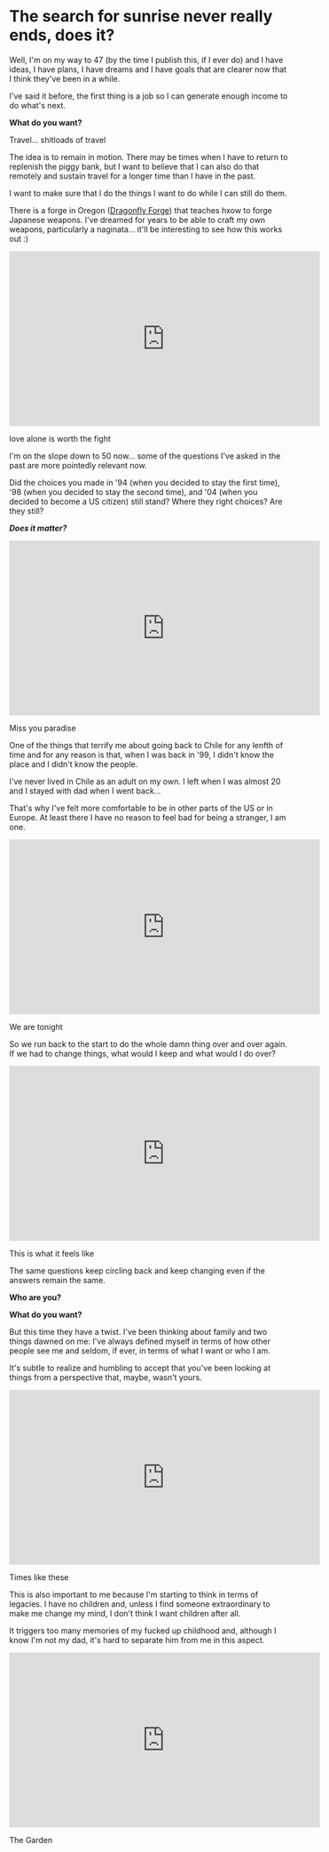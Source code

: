 # The search for sunrise never really ends, does it?

Well, I'm on my way to 47 (by the time I publish this, if I ever do) and I have ideas, I have plans, I have dreams and I have goals that are clearer now that I think they've been in a while.

I've said it before, the first thing is a job so I can generate enough income to do what's next.

**What do you want?**

Travel... shitloads of travel

The idea is to remain in motion. There may be times when I have to return to replenish the piggy bank, but I want to believe that I can also do that remotely and sustain travel for a longer time than I have in the past.

I want to make sure that I do the things I want to do while I can still do them.

There is a forge in Oregon ([Dragonfly Forge](https://dragonflyforge.com/)) that teaches hxow to forge Japanese weapons. I've dreamed for years to be able to craft my own weapons, particularly a naginata... it'll be interesting to see how this works out :)

<div class="video">
<iframe width="560" height="315" src="https://www.youtube.com/embed/vYTEs-SpCu0" frameborder="0" allow="accelerometer; autoplay; clipboard-write; encrypted-media; gyroscope; picture-in-picture" allowfullscreen></iframe>
  <p>love alone is worth the fight</p>
</div>

I'm on the slope down to 50 now... some of the questions I've asked in the past are more pointedly relevant now.

Did the choices you made in '94 (when you decided to stay the first time), '98 (when you decided to stay the second time), and '04 (when you decided to become a US citizen) still stand? Where they right choices? Are they still?

***Does it matter?***

<div class="video">
<iframe width="560" height="315" src="https://www.youtube.com/embed/oaaF3jL_KxE" frameborder="0" allow="accelerometer; autoplay; clipboard-write; encrypted-media; gyroscope; picture-in-picture" allowfullscreen></iframe>
  <p>Miss you paradise</p>
</div>

One of the things that terrify me about going back to Chile for any lenfth of time and for any reason is that, when I was back in '99, I didn't know the place and I didn't know the people.

I've never lived in Chile as an adult on my own. I left when I was almost 20 and I stayed with dad when I went back&hellip;

That's why I've felt more comfortable to be in other parts of the US or in Europe. At least there I have no reason to feel bad for being a stranger, I am  one.

<div class="video">
<iframe width="560" height="315" src="https://www.youtube.com/embed/tkjzXmiNM7M" frameborder="0" allow="accelerometer; autoplay; clipboard-write; encrypted-media; gyroscope; picture-in-picture" allowfullscreen></iframe>
<p>We are tonight</p>
</div>

So we run back to the start to do the whole damn thing over and over again. If we had to change things, what would I keep and what would I do over?

<div class="video">
<iframe width="560" height="315" src="https://www.youtube.com/embed/QzH42h7ekpY" frameborder="0" allow="accelerometer; autoplay; clipboard-write; encrypted-media; gyroscope; picture-in-picture" allowfullscreen></iframe>
<p>This is what it feels like</p>
</div>

The same questions keep circling back and keep changing even if the answers remain the same.

**Who are you?**

**What do you want?**

But this time they have a twist. I've been thinking about family and two things dawned on me: I've always defined myself in terms of how other people see me and seldom, if ever, in terms of what I want or who I am.

It's subtle to realize and humbling to accept that you've been looking at things from a perspective that, maybe, wasn't yours.

<div class="video">
<iframe width="560" height="315" src="https://www.youtube.com/embed/eOoWAATfU2w" frameborder="0" allow="accelerometer; autoplay; clipboard-write; encrypted-media; gyroscope; picture-in-picture" allowfullscreen></iframe>
<p>Times like these</p>
</div>

This is also important to me because I'm starting to think in terms of legacies. I have no children and, unless I find someone extraordinary to make me change my mind, I don't think I want children after all.

It triggers too many memories of my fucked up childhood and, although I know I'm not my dad, it's hard to separate him from me in this aspect.

<div class="video">
<iframe width="560" height="315" src="https://www.youtube.com/embed/EsBNzf5JlZA" frameborder="0" allow="accelerometer; autoplay; clipboard-write; encrypted-media; gyroscope; picture-in-picture" allowfullscreen></iframe>
<p>The Garden</p>
</div>
